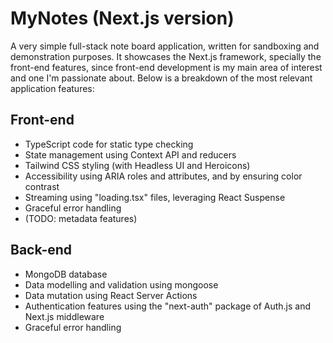 # MyNotes (Next.js version)

A very simple full-stack note board application, written for sandboxing and demonstration purposes. It showcases the Next.js framework, specially the front-end features, since front-end development is my main area of interest and one I'm passionate about. Below is a breakdown of the most relevant application features:

## Front-end

- TypeScript code for static type checking
- State management using Context API and reducers
- Tailwind CSS styling (with Headless UI and Heroicons)
- Accessibility using ARIA roles and attributes, and by ensuring color contrast
- Streaming using "loading.tsx" files, leveraging React Suspense
- Graceful error handling
- (TODO: metadata features)

## Back-end

- MongoDB database
- Data modelling and validation using mongoose
- Data mutation using React Server Actions
- Authentication features using the "next-auth" package of Auth.js and Next.js middleware
- Graceful error handling

